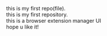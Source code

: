 this is my first repo(file).<br>
this is my first repository.<br>
this is a browser extension manager UI<br>
hope u like it!